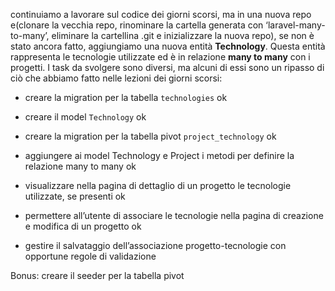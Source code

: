 continuiamo a lavorare sul codice dei giorni scorsi, ma in una nuova repo e(clonare la vecchia repo, rinominare la cartella generata con ‘laravel-many-to-many’, eliminare la cartellina .git e inizializzare la nuova repo), se non è stato ancora fatto, aggiungiamo una nuova entità **Technology**. Questa entità rappresenta le tecnologie utilizzate ed è in relazione **many to many** con i progetti.
I task da svolgere sono diversi, ma alcuni di essi sono un ripasso di ciò che abbiamo fatto nelle lezioni dei giorni scorsi:
- creare la migration per la tabella `technologies` ok
- creare il model `Technology` ok
- creare la migration per la tabella pivot `project_technology` ok
- aggiungere ai model Technology e Project i metodi per definire la relazione many to many ok
- visualizzare nella pagina di dettaglio di un progetto le tecnologie utilizzate, se presenti ok
- permettere all’utente di associare le tecnologie nella pagina di creazione e modifica di un progetto ok

- gestire il salvataggio dell’associazione progetto-tecnologie con opportune regole di validazione

Bonus:
creare il seeder per la tabella pivot
